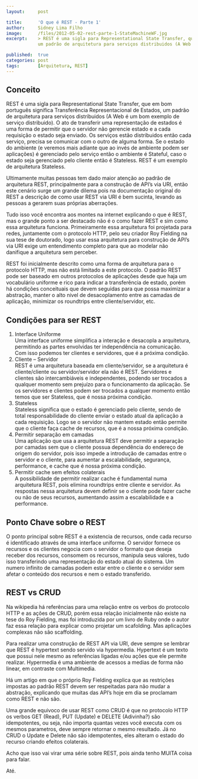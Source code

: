 ```yaml
---
layout:     post

title:      'O que é REST - Parte 1'
author:     Sidney Lima Filho
image:      /files/2012-05-02-rest-parte-1-StateMachineWF.jpg
excerpt:    > REST é uma sigla para Representational State Transfer, que em bom português significa Transferência Representacional de Estados, 
            um padrão de arquitetura para serviços distribuidos (A Web é um bom exemplo de serviço distribuido).

published:  true
categories: post
tags:       [Arquitetura, REST]
---
```


## Conceito

REST é uma sigla para Representational State Transfer, que em bom português significa Transferência Representacional de Estados, um padrão de arquitetura para serviços distribuidos (A Web é um bom exemplo de serviço distribuido). O ato de transferir uma representação de estados é uma forma de permitir que o servidor não gerencie estado e a cada requisição o estado seja enviado. Os serviços estão distribuidos então cada serviço, precisa se comunicar com o outro de alguma forma. Se o estado do ambiente (e veremos mais adiante que ao invés de ambiente podem ser aplicações) é gerenciado pelo serviço então o ambiente é Stateful, caso o estado seja gerenciado pelo cliente então é Stateless. REST é um exemplo de arquitetura Stateless.

Ultimamente muitas pessoas tem dado maior atenção ao padrão de arquitetura REST, principalmente para a construção de API’s via URI, então este cenário surge um grande dilema pois na documentação original do REST a descrição de como usar REST via URI é bem sucinta, levando as pessoas a gerarem suas próprias aberrações.

Tudo isso você encontra aos montes na internet explicando o que é REST, mas o grande ponto a ser destacado não é o como fazer REST e sim como essa arquitetura funciona. Primeiramente essa arquitetura foi projetada para redes, juntamente com o protocolo HTTP, pelo seu criador Roy Fielding na sua tese de doutorado, logo usar essa arquitetura para construção de API’s via URI exige um entendimento completo para que ao modelar não danifique a arquitetura sem perceber.

REST foi inicialmente descrito como uma forma de arquitetura para o protocolo HTTP, mas não está limitado a este protocolo. O padrão REST pode ser baseado em outros protocolos de aplicações desde que haja um vocabulário uniforme e rico para indicar a transferência de estado, porém há condições conceituais que devem seguidas para que possa maximizar a abstração, manter o alto nivel de desacoplamento entre as camadas de aplicação, minimizar os roundtrips entre cliente/servidor, etc.

## Condições para ser REST

1.  Interface Uniforme  
    Uma interface uniforme simplifica a interação e desacopla a arquitetura, permitindo as partes envolvidas ter independência na comunicação. Com isso podemos ter clientes e servidores, que é a próxima condição.
2.  Cliente – Servidor  
    REST é uma arquitetura baseada em cliente/servidor, se a arquitetura é cliente/cliente ou servidor/servidor ela não é REST. Servidores e clientes são intercambiáveis e independentes, podendo ser trocados a qualquer momento sem prejuízo para o funcionamento da aplicação. Se os servidores e clientes podem ser trocados a qualquer momento então temos que ser Stateless, que é nossa próxima condição.
3.  Stateless  
    Stateless significa que o estado é gerenciado pelo cliente, sendo de total responsabilidade do cliente enviar o estado atual da aplicação a cada requisição. Logo se o servidor não mantem estado então permite que o cliente faça cache de recursos, que é a nossa próxima condição.
4.  Permitir separação em camadas  
    Uma aplicação que usa a arquitetura REST deve permitir a separação por camadas sem que o cliente possua dependência do endereço de origem do servidor, pois isso impede a introdução de camadas entre o servidor e o cliente, para aumentar a escalabilidade, segurança, performance, e cache que é nossa próxima condição.
5.  Permitir cache sem efeitos colaterais  
    A possibilidade de permitir realizar cache é fundamental numa arquitetura REST, pois elimina roundtrips entre cliente e servidor. As respostas nessa arquitetura devem definir se o cliente pode fazer cache ou não de seus recursos, aumentando assim a escalabilidade e a performance.

## Ponto Chave sobre o REST

O ponto principal sobre REST é a existencia de recursos, onde cada recurso é identificado através de uma interface uniforme. O servidor fornece os recursos e os clientes negocia com o servidor o formato que deseja receber dos recursos, consomem os recursos, manipula seus valores, tudo isso transferindo uma representação do estado atual do sistema. Um numero infinito de camadas podem estar entre o cliente e o servidor sem afetar o conteúdo dos recursos e nem o estado transferido.

## REST vs CRUD

Na wikipedia há referências para uma relação entre os verbos do protocolo HTTP e as ações de CRUD, porém essa relação inicialmente não existe na tese do Roy Fielding, mas foi introduzida por um livro de Ruby onde o autor faz essa relação para explicar como projetar um scafolding. Mas aplicações complexas não são scaffolding.

Para realizar uma construção de REST API via URI, deve sempre se lembrar que REST é hypertext sendo servido via hypermedia. Hypertext é um texto que possui nele mesmo as referências ligadas e/ou ações que ele permite realizar. Hypermedia é uma ambiente de acessos a medias de forma não linear, em contraste com Multimedia.

Há um artigo em que o próprio Roy Fielding explica que as restrições impostas ao padrão REST devem ser respeitadas para não mudar a abstração, explicando que muitas das API’s hoje em dia se proclamam como REST e não são.

Uma grande equivoco de usar REST como CRUD é que no protocolo HTTP os verbos GET (Read), PUT (Update) e DELETE (Adivinha?) são idempotentes, ou seja, não importa quantas vezes você executa com os mesmos parametros, deve sempre retornar o mesmo resultado. Já no CRUD o Update e Delete não são idempotentes, eles alteram o estado do recurso criando efeitos colaterais.

Acho que isso vai virar uma série sobre REST, pois ainda tenho MUITA coisa para falar.

Até.